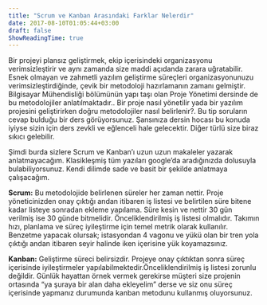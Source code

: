 ```yaml
---
title: "Scrum ve Kanban Arasındaki Farklar Nelerdir"
date: 2017-08-10T01:05:44+03:00
draft: false
ShowReadingTime: true
---
```


Bir projeyi plansız geliştirmek, ekip içerisindeki organizasyonu verimsizleştirir ve aynı zamanda size maddi açıdanda zarara uğratabilir. Esnek olmayan ve zahmetli yazılım geliştirme süreçleri organizasyonunuzu verimsizleştirdiğinde, çevik bir metodoloji hazırlamanın zamanı gelmiştir. Bilgisayar Mühendisliği bölümünün yapı taşı olan Proje Yönetimi dersinde de bu metodolojiler anlatılmaktadır.. Bir proje nasıl yönetilir yada bir yazılım projesini geliştirirken doğru metodolojiler nasıl belirlenir?. Bu tip soruların cevap bulduğu bir ders görüyorsunuz. Şansınıza dersin hocası bu konuda iyiyse sizin için ders zevkli ve eğlenceli hale gelecektir. Diğer türlü size biraz sıkıcı gelebilir.

Şimdi burda sizlere Scrum ve Kanban’ı uzun uzun makaleler yazarak anlatmayacağım. Klasikleşmiş tüm yazıları google’da aradığınızda dolusuyla bulabiliyorsunuz. Kendi dilimde sade ve basit bir şekilde anlatmaya çalışacağım.

**Scrum:** Bu metodolojide belirlenen süreler her zaman nettir. Proje yöneticinizden onay çıktığı andan itibaren iş listesi ve belirtilen süre bitene kadar listeye sonradan ekleme yapılama. Süre kesin ve nettir 30 gün verilmiş ise 30 günde bitmelidir. Önceliklendirilmiş iş listesi olmalıdır. Takımın hızı, planlama ve süreç iyileştirme için temel metrik olarak kullanılır. Benzetme yapacak olursak; istasyondan 4 vagonu ve yükü olan bir tren yola çıktığı andan itibaren seyir halinde iken içerisine yük koyamazsınız.

**Kanban:**  Geliştirme süreci belirsizdir. Projeye onay çıktıktan sonra süreç içerisinde iyileştirmeler yapılabilmektedir.Önceliklendirilmiş iş listesi zorunlu değildir. Günlük hayattan örnek vermek gerekirse müşteri size projenin ortasında “ya şuraya bir alan daha ekleyelim” derse ve siz onu süreç içerisinde yapmanız durumunda kanban metodunu kullanmış oluyorsunuz.
